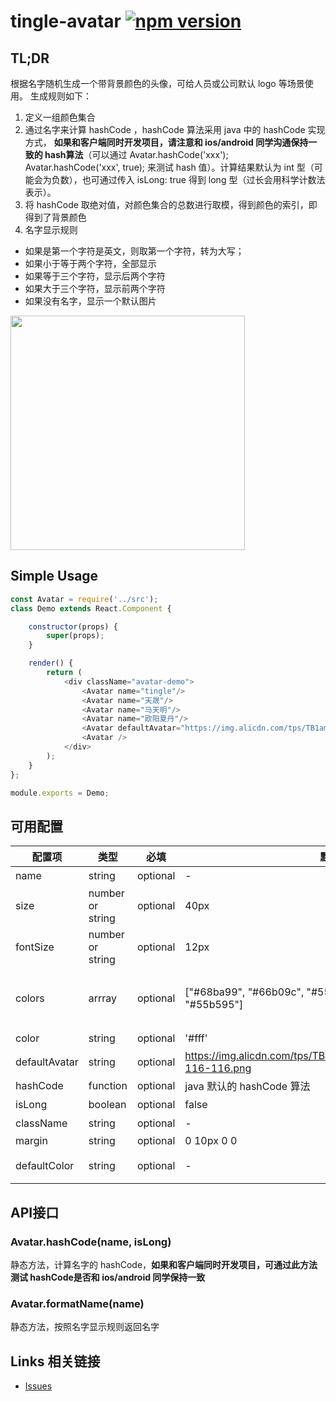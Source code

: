 # tingle-avatar [![npm version](https://badge.fury.io/js/tingle-avatar.svg)](http://badge.fury.io/js/tingle-avatar)

## TL;DR
  根据名字随机生成一个带背景颜色的头像，可给人员或公司默认 logo 等场景使用。
  生成规则如下：
  1. 定义一组颜色集合
  2. 通过名字来计算 hashCode ，hashCode 算法采用 java 中的 hashCode 实现方式， __如果和客户端同时开发项目，请注意和 ios/android 同学沟通保持一致的 hash算法__（可以通过 Avatar.hashCode('xxx'); Avatar.hashCode('xxx', true); 来测试 hash 值）。计算结果默认为 int 型（可能会为负数），也可通过传入 isLong: true 得到 long 型（过长会用科学计数法表示）。
  3. 将 hashCode 取绝对值，对颜色集合的总数进行取模，得到颜色的索引，即得到了背景颜色
  4. 名字显示规则
   * 如果是第一个字符是英文，则取第一个字符，转为大写；
   * 如果小于等于两个字符，全部显示
   * 如果等于三个字符，显示后两个字符
   * 如果大于三个字符，显示前两个字符
   * 如果没有名字，显示一个默认图片

<img src="https://img.alicdn.com/tps/TB1TmsFKpXXXXcbXpXXXXXXXXXX-866-1480.png" width="375"/>

## Simple Usage
```javascript
const Avatar = require('../src');
class Demo extends React.Component {

    constructor(props) {
        super(props);
    }

    render() {
        return (
            <div className="avatar-demo">
                <Avatar name="tingle"/>
                <Avatar name="天晟"/>
                <Avatar name="马天明"/>
                <Avatar name="欧阳夏丹"/>
                <Avatar defaultAvatar="https://img.alicdn.com/tps/TB1amOaKpXXXXbsXVXXXXXXXXXX-144-144.png"/>
                <Avatar />
            </div>
        );
    }
};

module.exports = Demo;
```

## 可用配置

| 配置项 | 类型 | 必填 | 默认值 | 功能/备注 |
|---|---|----|---|----|
|name| string | optional|-|名字|
|size| number or string | optional| 40px |头像大小|
|fontSize| number or string | optional| 12px |字体|
|colors| arrray | optional| ["#68ba99", "#66b09c", "#55a4ae", "#5c9bbb", "#529e92", "#55b595"] | 用来生成背景的颜色集合，可通过 Context.setGloabl({avatarColors: ['red', 'blue']}) 统一进行设置， 也可以通过 props 传入|
|color| string | optional| '#fff' |文字颜色|
|defaultAvatar| string | optional| https://img.alicdn.com/tps/TB1.IgIKpXXXXbgXpXXXXXXXXXX-116-116.png|没有名字是显示的默认头像地址|
|hashCode| function | optional| java 默认的 hashCode 算法 |hashCode 算法|
|isLong| boolean | optional|false|hashCode 的类型|
|className| string |optional|-|自定义头像 class|
|margin| string | optional | 0 10px 0 0| margin|
|defaultColor| string | optional |-| 固定背景颜色，若传入此参数，则背景颜色为当前参数颜色|


## API接口

### Avatar.hashCode(name, isLong)

静态方法，计算名字的 hashCode，__如果和客户端同时开发项目，可通过此方法测试 hashCode是否和 ios/android 同学保持一致__

### Avatar.formatName(name)

静态方法，按照名字显示规则返回名字


## Links 相关链接

- [Issues](http://github.com/tinglejs/tingle-avatar/issues)

